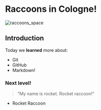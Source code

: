 # Raccoons in Cologne!

![raccoons_space](https://github.com/mbosselmann/my-first-repository/assets/77329824/9933b508-253d-480a-a85e-e7d5f7c051ed)

## Introduction
Today we **learned** more about: 
- Git
- GitHub
- Markdown!

### Next level!

> "My name is rocket. Rocket raccoon!"
- Rocket Raccoon
